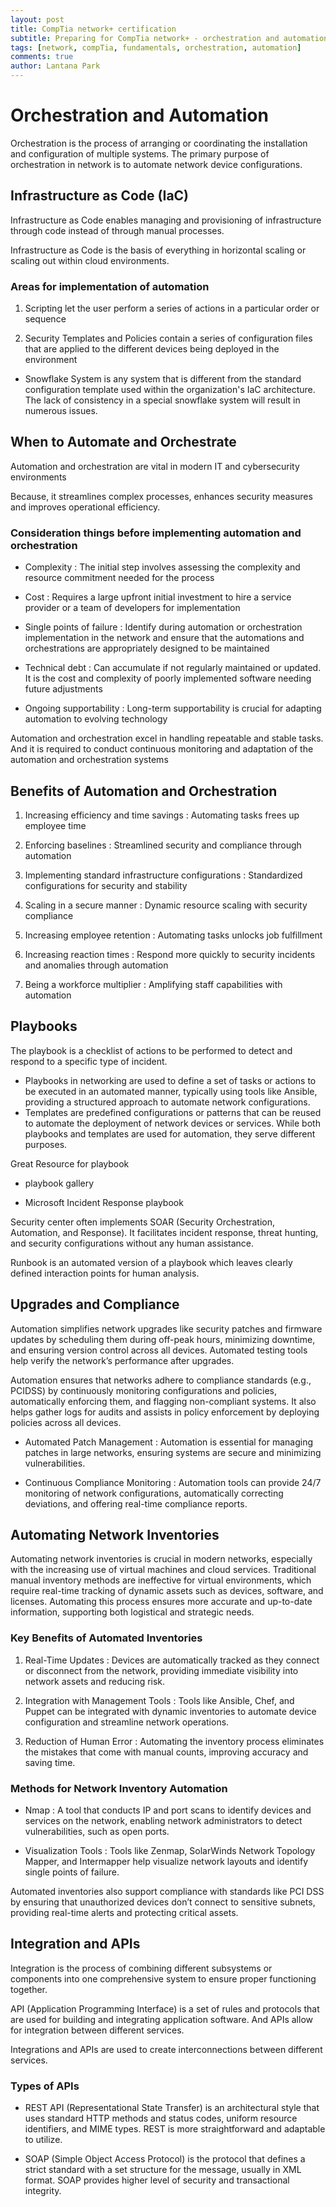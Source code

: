 ```yaml
---
layout: post
title: CompTia network+ certification
subtitle: Preparing for CompTia network+ - orchestration and automation
tags: [network, compTia, fundamentals, orchestration, automation]
comments: true
author: Lantana Park
---
```


# Orchestration and Automation

Orchestration is the process of arranging or coordinating the installation and configuration of multiple systems. The primary purpose of orchestration in network is to automate network device configurations.

## Infrastructure as Code (IaC)

Infrastructure as Code enables managing and provisioning of infrastructure through code instead of through manual processes.

Infrastructure as Code is the basis of everything in horizontal scaling or scaling out within cloud environments.

### Areas for implementation of automation

1. Scripting let the user perform a series of actions in a particular order or sequence

2. Security Templates and Policies contain a series of configuration files that are applied to the different devices being deployed in the environment

- Snowflake System is any system that is different from the standard configuration template used within the organization's IaC architecture. The lack of consistency in a special snowflake system will result in numerous issues.

## When to Automate and Orchestrate

Automation and orchestration are vital in modern IT and cybersecurity environments

Because, it streamlines complex processes, enhances security measures and improves operational efficiency.

### Consideration things before implementing automation and orchestration

- Complexity : The initial step involves assessing the complexity and resource commitment needed for the process

- Cost : Requires a large upfront initial investment to hire a service provider or a team of developers for implementation

- Single points of failure : Identify during automation or orchestration implementation in the network and ensure that the automations and orchestrations are appropriately designed to be maintained

- Technical debt : Can accumulate if not regularly maintained or updated. It is the cost and complexity of poorly implemented software needing future adjustments

- Ongoing supportability : Long-term supportability is crucial for adapting automation to evolving technology

Automation and orchestration excel in handling repeatable and stable tasks. And it is required to conduct continuous monitoring and adaptation of the automation and orchestration systems

## Benefits of Automation and Orchestration

1. Increasing efficiency and time savings : Automating tasks frees up employee time

2. Enforcing baselines : Streamlined security and compliance through automation

3. Implementing standard infrastructure configurations : Standardized configurations for security and stability

4. Scaling in a secure manner : Dynamic resource scaling with security compliance

5. Increasing employee retention : Automating tasks unlocks job fulfillment

6. Increasing reaction times : Respond more quickly to security incidents and anomalies through automation

7. Being a workforce multiplier : Amplifying staff capabilities with automation

## Playbooks

The playbook is a checklist of actions to be performed to detect and respond to a specific type of incident.

- Playbooks in networking are used to define a set of tasks or actions to be executed in an automated manner, typically using tools like Ansible, providing a structured approach to automate network configurations. 
- Templates are predefined configurations or patterns that can be reused to automate the deployment of network devices or services. While both playbooks and templates are used for automation, they serve different purposes. 

Great Resource for playbook

- playbook gallery

- Microsoft Incident Response playbook

Security center often implements SOAR (Security Orchestration, Automation, and Response). It facilitates incident response, threat hunting, and security configurations without any human assistance.

Runbook is an automated version of a playbook which leaves clearly defined interaction points for human analysis.

## Upgrades and Compliance

Automation simplifies network upgrades like security patches and firmware updates by scheduling them during off-peak hours, minimizing downtime, and ensuring version control across all devices. Automated testing tools help verify the network’s performance after upgrades.

Automation ensures that networks adhere to compliance standards (e.g., PCIDSS) by continuously monitoring configurations and policies, automatically enforcing them, and flagging non-compliant systems. It also helps gather logs for audits and assists in policy enforcement by deploying policies across all devices.

- Automated Patch Management : Automation is essential for managing patches in large networks, ensuring systems are secure and minimizing vulnerabilities.

- Continuous Compliance Monitoring : Automation tools can provide 24/7 monitoring of network configurations, automatically correcting deviations, and offering real-time compliance reports.

## Automating Network Inventories

Automating network inventories is crucial in modern networks, especially with the increasing use of virtual machines and cloud services. Traditional manual inventory methods are ineffective for virtual environments, which require real-time tracking of dynamic assets such as devices, software, and licenses. Automating this process ensures more accurate and up-to-date information, supporting both logistical and strategic needs.

### Key Benefits of Automated Inventories

1. Real-Time Updates : Devices are automatically tracked as they connect or disconnect from the network, providing immediate visibility into network assets and reducing risk.

2. Integration with Management Tools : Tools like Ansible, Chef, and Puppet can be integrated with dynamic inventories to automate device configuration and streamline network operations.

3. Reduction of Human Error : Automating the inventory process eliminates the mistakes that come with manual counts, improving accuracy and saving time.

### Methods for Network Inventory Automation

- Nmap : A tool that conducts IP and port scans to identify devices and services on the network, enabling network administrators to detect vulnerabilities, such as open ports.

- Visualization Tools : Tools like Zenmap, SolarWinds Network Topology Mapper, and Intermapper help visualize network layouts and identify single points of failure.

Automated inventories also support compliance with standards like PCI DSS by ensuring that unauthorized devices don’t connect to sensitive subnets, providing real-time alerts and protecting critical assets.

## Integration and APIs

Integration is the process of combining different subsystems or components into one comprehensive system to ensure proper functioning together.

API (Application Programming Interface) is a set of rules and protocols that are used for building and integrating application software. And APIs allow for integration between different services.

Integrations and APIs are used to create interconnections between different services.

### Types of APIs

- REST API (Representational State Transfer) is an architectural style that uses standard HTTP methods and status codes, uniform resource identifiers, and MIME types. REST is more straightforward and adaptable to utilize.

- SOAP (Simple Object Access Protocol) is the protocol that defines a strict standard with a set structure for the message, usually in XML format. SOAP provides higher level of security and transactional integrity.

